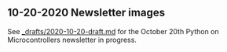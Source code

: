 ## 10-20-2020 Newsletter images

See [_drafts/2020-10-20-draft.md](../../_drafts/2020-10-20-draft.md) for the October 20th Python on Microcontrollers newsletter in progress.
